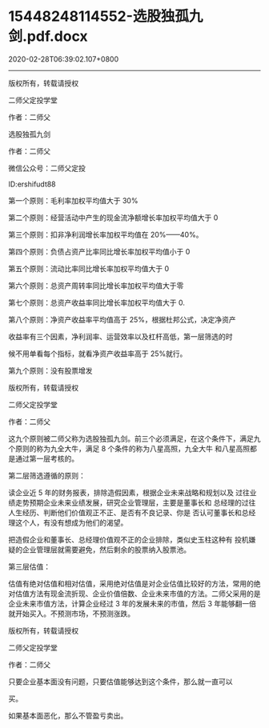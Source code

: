 # 15448248114552-选股独孤九剑.pdf.docx

2020-02-28T06:39:02.107+0800

----

版权所有，转载请授权

二师父定投学堂

作者：二师父

选股独孤九剑

作者：二师父

微信公众号：二师父定投

ID:ershifudt88

第一个原则：毛利率加权平均值大于 30%

第二个原则：经营活动中产生的现金流净额增长率加权平均值大于 0

第三个原则：扣非净利润增长率加权平均值在 20%——40%。

第四个原则：负债占资产比率同比增长率加权平均值小于 0

第五个原则：流动比率同比增长率加权平均值大于 0

第六个原则：总资产周转率同比增长率加权平均值大于零

第七个原则：总资产收益率同比增长率加权平均值大于 0\.

第八个原则：净资产收益率平均值高于 25%，根据杜邦公式，决定净资产

收益率有三个因素，净利润率、运营效率以及杠杆高低，第一层筛选的时

候不用单看每个指标，就看净资产收益率高于 25%就行。

第九个原则：没有股票增发

版权所有，转载请授权

二师父定投学堂

作者：二师父

这九个原则被二师父称为选股独孤九剑。前三个必须满足，在这个条件下，满足九个原则的称为九全大牛，满足 8 个条件的称为八星高照，九全大牛 和八星高照都是通过第一层考核的。

第二层筛选遵循的原则：

读企业近 5 年的财务报表，排除造假因素，根据企业未来战略和规划以及 过往业绩走势预期企业未来业绩发展，研究企业管理层，主要是董事长和 总经理的过往人生经历、判断他们价值观正不正、是否有不良记录、你是 否认可董事长和总经理这个人，有没有想成为他们的渴望。

把造假企业和董事长、总经理价值观不正的企业排除，类似史玉柱这种有 投机嫌疑的企业管理层就需要避免，然后剩余的股票纳入股票池。

第三层估值：

估值有绝对估值和相对估值，采用绝对估值是对企业估值比较好的方法，常用的绝对估值方法有现金流折现、企业价值倍数、企业未来市值的方法。二师父采用的是企业未来市值方法，计算企业经过 3 年的发展未来的市值，然后 3 年能够翻一倍就开始买入。不预测市场，不预测涨跌。

版权所有，转载请授权

二师父定投学堂

作者：二师父

只要企业基本面没有问题，只要估值能够达到这个条件，那么就一直可以

买。

如果基本面恶化，那么不管盈亏卖出。

